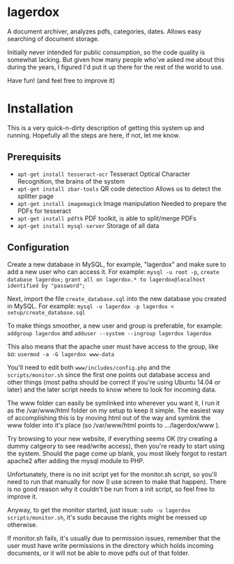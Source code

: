 # lagerdox
A document archiver, analyzes pdfs, categories, dates. Allows easy searching of document storage.

Initially never intended for public consumption, so the code quality is somewhat lacking.
But given how many people who've asked me about this during the years, I figured I'd
put it up there for the rest of the world to use.

Have fun! (and feel free to improve it)

# Installation
This is a very quick-n-dirty description of getting this system up and running.
Hopefully all the steps are here, if not, let me know.

## Prerequisits
- `apt-get install tesseract-ocr` 
  Tesseract Optical Character Recognition, the brains of the system
- `apt-get install zbar-tools` QR code detection
  Allows us to detect the splitter page
- `apt-get install imagemagick` Image manipulation 
  Needed to prepare the PDFs for tesseract
- `apt-get install pdftk`
  PDF toolkit, is able to split/merge PDFs
- `apt-get install mysql-server`
  Storage of all data

## Configuration
Create a new database in MySQL, for example, "lagerdox" and make sure to add
a new user who can access it. For example:
`mysql -u root -p`, 
`create database lagerdox;`
`grant all on lagerdox.* to lagerdox@localhost identified by "password";`

Next, import the file `create_database.sql` into the new database you created
in MySQL. For example:
`mysql -u lagerdox -p lagerdox < setup/create_database.sql`

To make things smoother, a new user and group is preferable, for example:
`addgroup lagerdox` and `adduser --system --ingroup lagerdox lagerdox`

This also means that the apache user must have access to the group, like so:
`usermod -a -G lagerdox www-data`

You'll need to edit both `www/includes/config.php` and the `scripts/monitor.sh`
since the first one points out database access and other things (most paths
should be correct if you're using Ubuntu 14.04 or later) and the later script
needs to know where to look for incoming data.

The www folder can easily be symlinked into wherever you want it, I run it as
the /var/www/html folder on my setup to keep it simple. The easiest way of
accomplishing this is by moving html out of the way and symlink the www folder
into it's place (so /var/www/html points to .../lagerdox/www ).

Try browsing to your new website, if everything seems OK (try creating a dummy
catgeory to see read/write access), then you're ready to start using the system.
Should the page come up blank, you most likely forgot to restart apache2 after
adding the mysql module to PHP.

Unfortunately, there is no init script yet for the monitor.sh script, so you'll
need to run that manually for now (I use screen to make that happen). There is
no good reason why it couldn't be run from a init script, so feel free to
improve it.

Anyway, to get the monitor started, just issue:
`sudo -u lagerdox scripts/monitor.sh`, it's sudo because the rights might be
messed up otherwise.

If monitor.sh fails, it's usually due to permission issues, remember that the
user must have write permissions in the directory which holds incoming
documents, or it will not be able to move pdfs out of that folder.
